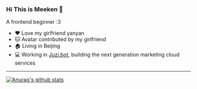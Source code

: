 ### Hi This is Meeken 🐾

A frontend beginner :3

- ❤️ Love my girlfriend yanyan
- 🐱 Avatar contributed by my girlfriend
- 🏠 Living in Beijing
- 💻 Working in [Juzi.bot](https://juzi.bot), building the next generation marketing cloud services

---

[![Anurag's github stats](https://github-readme-stats.vercel.app/api/top-langs?username=meeken1998&count_private=true&layout=compact)](https://github.com/anuraghazra/github-readme-stats)

